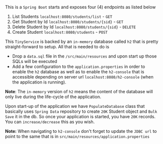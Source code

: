 This is a `Spring Boot` starts and exposes four (4) endpoints as listed below

1. List Students `localhost:8080/students/list` - `GET`
2. Get Student by Id `localhost:8080/students/{sid}` - `GET`
3. Delete Student by Id `localhost:8080/students/{sid}` - `DELETE`
4. Create Student `localhost:8080/students` - `POST`

This `TinyService` is backed by an `in-memory` database called `h2` that is pretty straight-forward to setup. All that is needed to do is

- Drop a `data.sql` file in the `/src/main/resources` and upon start up those SQLs will be executed
- Add a few configuration to the `application.properties` in order to enable the `h2` database as well as to enable the `h2-console` that is accessible depending on server url `localhost:8080/h2-console` (when the application is running).

**Note**: The `in-memory` version of `h2` means the content of the database will only live during the life-cycle of the application.

Upon start-up of the application we have `PopulateDatabase` class that basically uses `Spring Data` repository to create `20K` Student object and `Bulk Save` it in the db. So once your application is started, you have `20K` records. You can `increase/decrease` this as you wish.

**Note:** When navigating to `h2-console` don't forget to update the `JDBC url` to point to the same that is in `src/main/resources/application.properties`
